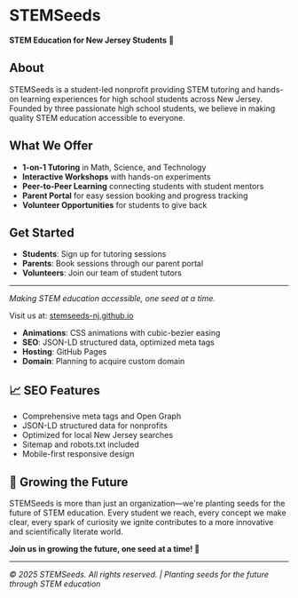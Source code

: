 # STEMSeeds

**STEM Education for New Jersey Students** 🌱

## About

STEMSeeds is a student-led nonprofit providing STEM tutoring and hands-on learning experiences for high school students across New Jersey. Founded by three passionate high school students, we believe in making quality STEM education accessible to everyone.

## What We Offer

- **1-on-1 Tutoring** in Math, Science, and Technology
- **Interactive Workshops** with hands-on experiments
- **Peer-to-Peer Learning** connecting students with student mentors
- **Parent Portal** for easy session booking and progress tracking
- **Volunteer Opportunities** for students to give back

## Get Started

- **Students**: Sign up for tutoring sessions
- **Parents**: Book sessions through our parent portal
- **Volunteers**: Join our team of student tutors

---

*Making STEM education accessible, one seed at a time.*

Visit us at: [stemseeds-nj.github.io](https://stemseeds-nj.github.io)

- **Animations**: CSS animations with cubic-bezier easing
- **SEO**: JSON-LD structured data, optimized meta tags
- **Hosting**: GitHub Pages
- **Domain**: Planning to acquire custom domain

## 📈 SEO Features

- Comprehensive meta tags and Open Graph
- JSON-LD structured data for nonprofits
- Optimized for local New Jersey searches
- Sitemap and robots.txt included
- Mobile-first responsive design

## 🌱 Growing the Future

STEMSeeds is more than just an organization—we're planting seeds for the future of STEM education. Every student we reach, every concept we make clear, every spark of curiosity we ignite contributes to a more innovative and scientifically literate world.

**Join us in growing the future, one seed at a time! 🌟**

---

*© 2025 STEMSeeds. All rights reserved. | Planting seeds for the future through STEM education*